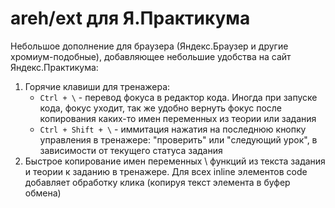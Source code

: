 # areh/ext для Я.Практикума

Небольшое дополнение для браузера (Яндекс.Браузер и другие хромиум-подобные), добавляющее небольшие удобства на сайт Яндекс.Практикума:
1. Горячие клавиши для тренажера:
   - `Ctrl + \` - перевод фокуса в редактор кода. Иногда при запуске кода, фокус уходит, так же удобно вернуть фокус после копирования каких-то имен переменных из теории или задания
   - `Ctrl + Shift + \` - иммитация нажатия на последнюю кнопку управления в тренажере: "проверить" или "следующий урок", в зависимости от текущего статуса задания
2. Быстрое копирование имен переменных \ функций из текста задания и теории к заданию в тренажере. Для всех inline элементов code добавляет обработку клика (копируя текст элемента в буфер обмена)
